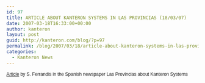 ```yaml
---
id: 97
title: ARTICLE ABOUT KANTERON SYSTEMS IN LAS PROVINCIAS (18/03/07)
date: 2007-03-18T16:33:00+00:00
author: kanteron
layout: post
guid: http://kanteron.com/blog/?p=97
permalink: /blog/2007/03/18/article-about-kanteron-systems-in-las-provincias-180307/
categories:
  - Kanteron News
---
```

<p style="font: normal normal normal 12px/normal Helvetica;margin: 0px">
  <a href="http://www.lasprovincias.es/valencia/prensa/20070318/economia/empresa-valenciana-kanteron-preve_20070318.html">Article</a> by S. Ferrandis in the Spanish newspaper Las Provincias about Kanteron Systems
</p>

<font size="3" face="Helvetica, 'Times New Roman', Times, serif" class="Apple-style-span"><span style="font-size: 12px;line-height: normal" class="Apple-style-span"></span></font>